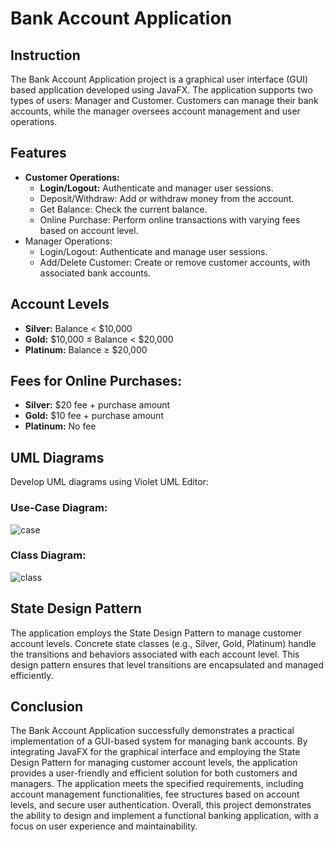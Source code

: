 # Bank Account Application
## Instruction
The Bank Account Application project is a graphical user interface (GUI) based application developed using JavaFX. The application supports two types of users: Manager and Customer. Customers can manage their bank accounts, while the manager oversees account management and user operations.
## Features
- **Customer Operations:**
  - **Login/Logout:** Authenticate and manager user sessions.
  - Deposit/Withdraw: Add or withdraw money from the account.
  - Get Balance: Check the current balance.
  - Online Purchase: Perform online transactions with varying fees based on account level.
- Manager Operations:
  - Login/Logout: Authenticate and manage user sessions.
  - Add/Delete Customer: Create or remove customer accounts, with associated bank accounts.
 ## Account Levels
 - **Silver:** Balance < $10,000
 - **Gold:** $10,000 ≤ Balance < $20,000
 - **Platinum:** Balance ≥ $20,000
## Fees for Online Purchases:
- **Silver:** $20 fee + purchase amount
- **Gold:** $10 fee + purchase amount
- **Platinum:** No fee
## UML Diagrams
Develop UML diagrams using Violet UML Editor:
### Use-Case Diagram:
![case](https://github.com/user-attachments/assets/5430bd84-8ce8-4efd-94ef-3bc0c20462b1)
### Class Diagram:
![class](https://github.com/user-attachments/assets/8b23ee42-d47a-4aaa-b42c-d6b2e88edf1e)
## State Design Pattern
The application employs the State Design Pattern to manage customer account levels. Concrete state classes (e.g., Silver, Gold, Platinum) handle the transitions and behaviors associated with each account level. This design pattern ensures that level transitions are encapsulated and managed efficiently.
## Conclusion
The Bank Account Application successfully demonstrates a practical implementation of a GUI-based system for managing bank accounts. By integrating JavaFX for the graphical interface and employing the State Design Pattern for managing customer account levels, the application provides a user-friendly and efficient solution for both customers and managers. The application meets the specified requirements, including account management functionalities, fee structures based on account levels, and secure user authentication. Overall, this project demonstrates the ability to design and implement a functional banking application, with a focus on user experience and maintainability.
